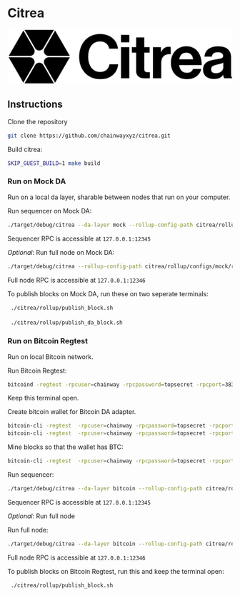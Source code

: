 # Citrea
![](assets/citrea-logo.png)

## Instructions
Clone the repository
```sh
git clone https://github.com/chainwayxyz/citrea.git
```

Build citrea:
```sh
SKIP_GUEST_BUILD=1 make build
```

### Run on Mock DA
Run on a local da layer, sharable between nodes that run on your computer.

Run sequencer on Mock DA:
```sh
./target/debug/citrea --da-layer mock --rollup-config-path citrea/rollup/configs/mock/sequencer_rollup_config.toml --sequencer-config-path citrea/rollup/configs/mock/sequencer_config.toml --genesis-paths citrea/test-data/genesis/demo-tests/mock
```

Sequencer RPC is accessible at `127.0.0.1:12345`

_Optional_: Run full node on Mock DA:
```sh
./target/debug/citrea --rollup-config-path citrea/rollup/configs/mock/rollup_config.toml --genesis-paths citrea/test-data/genesis/demo-tests/mock 
```

Full node RPC is accessible at `127.0.0.1:12346`

To publish blocks on Mock DA, run these on two seperate terminals:
```sh
 ./citrea/rollup/publish_block.sh

 ./citrea/rollup/publish_da_block.sh
```

### Run on Bitcoin Regtest

Run on local Bitcoin network.

Run Bitcoin Regtest:
```sh
bitcoind -regtest -rpcuser=chainway -rpcpassword=topsecret -rpcport=38332 -txindex=1
```
Keep this terminal open.

Create bitcoin wallet for Bitcoin DA adapter.
```sh
bitcoin-cli -regtest  -rpcuser=chainway -rpcpassword=topsecret -rpcport=38332 createwallet citreatesting
bitcoin-cli -regtest  -rpcuser=chainway -rpcpassword=topsecret -rpcport=38332 loadwallet citreatesting
```

Mine blocks so that the wallet has BTC:
```sh
bitcoin-cli -regtest  -rpcuser=chainway -rpcpassword=topsecret -rpcport=38332 -generate 201
```

Run sequencer:
```sh
./target/debug/citrea --da-layer bitcoin --rollup-config-path citrea/rollup/configs/bitcoin-regtest/sequencer_rollup_config.toml --sequencer-config-path citrea/rollup/configs/bitcoin-regtest/sequencer_config.toml --genesis-paths citrea/test-data/genesis/demo-tests/bitcoin-regtest
```

Sequencer RPC is accessible at `127.0.0.1:12345`

_Optional_: Run full node

Run full node:
```sh
./target/debug/citrea --da-layer bitcoin --rollup-config-path citrea/rollup/configs/bitcoin-regtest/rollup_config.toml --genesis-paths citrea/test-data/genesis/demo-tests/bitcoin-regtest
```

Full node RPC is accessible at `127.0.0.1:12346`

To publish blocks on Bitcoin Regtest, run this and keep the terminal open:
```sh
 ./citrea/rollup/publish_block.sh
```